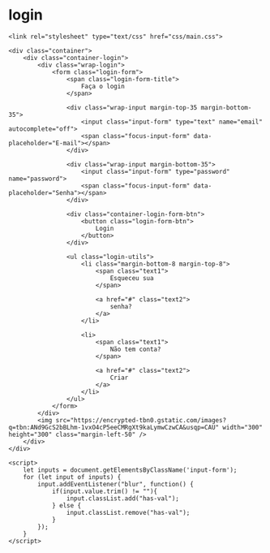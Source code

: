 # login

<div id="root"></div>

<!DOCTYPE html>
<html lang="pt-br">
<head>
	<title>Login</title>
	<meta charset="UTF-8">
	<meta name="viewport" content="width=device-width, initial-scale=1">

	<link rel="stylesheet" type="text/css" href="css/main.css">
</head>
<body>
	
	<div class="container">
		<div class="container-login">
			<div class="wrap-login">
				<form class="login-form">
					<span class="login-form-title">
						Faça o login
					</span>

					<div class="wrap-input margin-top-35 margin-bottom-35">
						<input class="input-form" type="text" name="email" autocomplete="off">
						<span class="focus-input-form" data-placeholder="E-mail"></span>
					</div>

					<div class="wrap-input margin-bottom-35">
						<input class="input-form" type="password" name="password">
						<span class="focus-input-form" data-placeholder="Senha"></span>
					</div>

					<div class="container-login-form-btn">
						<button class="login-form-btn">
							Login
						</button>
					</div>

					<ul class="login-utils">
						<li class="margin-bottom-8 margin-top-8">
							<span class="text1">
								Esqueceu sua
							</span>

							<a href="#" class="text2">
								senha?
							</a>
						</li>

						<li>
							<span class="text1">
								Não tem conta?
							</span>

							<a href="#" class="text2">
								Criar
							</a>
						</li>
					</ul>
				</form>
			</div>
			<img src="https://encrypted-tbn0.gstatic.com/images?q=tbn:ANd9GcS2bBLhm-1vxO4cP5eeCMRgXt9kaLymwCzwCA&usqp=CAU" width="300" height="300" class="margin-left-50" />
		</div>
	</div>
	
	<script>
		let inputs = document.getElementsByClassName('input-form');
		for (let input of inputs) {
			input.addEventListener("blur", function() {
				if(input.value.trim() != ""){
					input.classList.add("has-val");
				} else {
					input.classList.remove("has-val");
				}
			});
		}
	</script>

</body>
</html>
